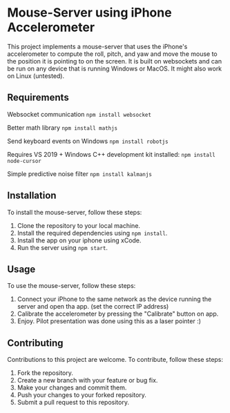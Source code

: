 # Mouse-Server using iPhone Accelerometer

This project implements a mouse-server that uses the iPhone's accelerometer to compute the roll, pitch, and yaw and move the mouse to the position it is pointing to on the screen. It is built on websockets and can be run on any device that is running Windows or MacOS. It might also work on Linux (untested).


## Requirements
Websocket communication
```npm install websocket```

Better math library
```npm install mathjs```

Send keyboard events on Windows
```npm install robotjs```

Requires VS 2019 + Windows C++ development kit installed:
```npm install node-cursor```

Simple predictive noise filter
```npm install kalmanjs```

## Installation

To install the mouse-server, follow these steps:

1. Clone the repository to your local machine.
2. Install the required dependencies using `npm install`.
3. Install the app on your iphone using xCode.
4. Run the server using `npm start`.

## Usage

To use the mouse-server, follow these steps:

1. Connect your iPhone to the same network as the device running the server and open tha app. (set the correct IP address)
3. Calibrate the accelerometer by pressing the "Calibrate" button on app.
4. Enjoy. Pilot presentation was done using this as a laser pointer :)

## Contributing

Contributions to this project are welcome. To contribute, follow these steps:

1. Fork the repository.
2. Create a new branch with your feature or bug fix.
3. Make your changes and commit them.
4. Push your changes to your forked repository.
5. Submit a pull request to this repository.
